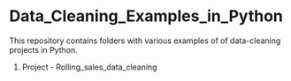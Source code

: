 # Data_Cleaning_Examples_in_Python

This repository contains folders with various examples of of data-cleaning projects in Python.

1. Project - Rolling_sales_data_cleaning

